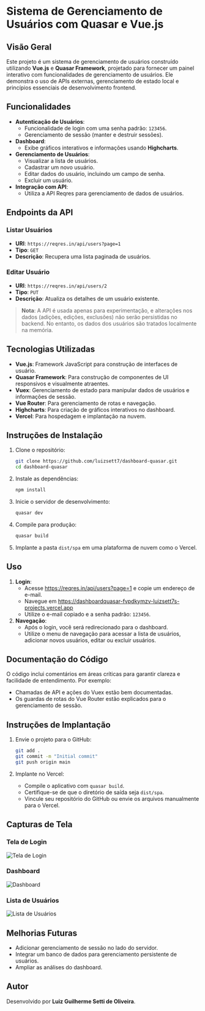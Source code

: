 # Sistema de Gerenciamento de Usuários com Quasar e Vue.js

## **Visão Geral**
Este projeto é um sistema de gerenciamento de usuários construído utilizando **Vue.js** e **Quasar Framework**, projetado para fornecer um painel interativo com funcionalidades de gerenciamento de usuários. Ele demonstra o uso de APIs externas, gerenciamento de estado local e princípios essenciais de desenvolvimento frontend.

## **Funcionalidades**
- **Autenticação de Usuários**:
  - Funcionalidade de login com uma senha padrão: `123456`.
  - Gerenciamento de sessão (manter e destruir sessões).
- **Dashboard**:
  - Exibe gráficos interativos e informações usando **Highcharts**.
- **Gerenciamento de Usuários**:
  - Visualizar a lista de usuários.
  - Cadastrar um novo usuário.
  - Editar dados do usuário, incluindo um campo de senha.
  - Excluir um usuário.
- **Integração com API**:
  - Utiliza a API Reqres para gerenciamento de dados de usuários.

## **Endpoints da API**
### **Listar Usuários**
- **URI**: `https://reqres.in/api/users?page=1`
- **Tipo**: `GET`
- **Descrição**: Recupera uma lista paginada de usuários.

### **Editar Usuário**
- **URI**: `https://reqres.in/api/users/2`
- **Tipo**: `PUT`
- **Descrição**: Atualiza os detalhes de um usuário existente.

> **Nota**: A API é usada apenas para experimentação, e alterações nos dados (adições, edições, exclusões) não serão persistidas no backend. No entanto, os dados dos usuários são tratados localmente na memória.

## **Tecnologias Utilizadas**
- **Vue.js**: Framework JavaScript para construção de interfaces de usuário.
- **Quasar Framework**: Para construção de componentes de UI responsivos e visualmente atraentes.
- **Vuex**: Gerenciamento de estado para manipular dados de usuários e informações de sessão.
- **Vue Router**: Para gerenciamento de rotas e navegação.
- **Highcharts**: Para criação de gráficos interativos no dashboard.
- **Vercel**: Para hospedagem e implantação na nuvem.

## **Instruções de Instalação**
1. Clone o repositório:
   ```bash
   git clone https://github.com/luizsett7/dashboard-quasar.git
   cd dashboard-quasar
   ```

2. Instale as dependências:
   ```bash
   npm install
   ```

3. Inicie o servidor de desenvolvimento:
   ```bash
   quasar dev
   ```

4. Compile para produção:
   ```bash
   quasar build
   ```

5. Implante a pasta `dist/spa` em uma plataforma de nuvem como o Vercel.

## **Uso**
1. **Login**:
   - Acesse https://reqres.in/api/users?page=1 e copie um endereço de e-mail.
   - Navegue em https://dashboardquasar-fvpdkymzv-luizsett7s-projects.vercel.app   
   - Utilize o e-mail copiado e a senha padrão: `123456`.
2. **Navegação**:
   - Após o login, você será redirecionado para o dashboard.
   - Utilize o menu de navegação para acessar a lista de usuários, adicionar novos usuários, editar ou excluir usuários.

## **Documentação do Código**
O código inclui comentários em áreas críticas para garantir clareza e facilidade de entendimento. Por exemplo:
- Chamadas de API e ações do Vuex estão bem documentadas.
- Os guardas de rotas do Vue Router estão explicados para o gerenciamento de sessão.

## **Instruções de Implantação**
1. Envie o projeto para o GitHub:
   ```bash
   git add .
   git commit -m "Initial commit"
   git push origin main
   ```

2. Implante no Vercel:
   - Compile o aplicativo com `quasar build`.
   - Certifique-se de que o diretório de saída seja `dist/spa`.
   - Vincule seu repositório do GitHub ou envie os arquivos manualmente para o Vercel.

## **Capturas de Tela**

### **Tela de Login**
![Tela de Login](https://github.com/luizsett7/dashboard-quasar/blob/main/screenshot/screenshot-login.png?raw=true)

### **Dashboard**
![Dashboard](https://github.com/luizsett7/dashboard-quasar/blob/main/screenshot/screenshot-dashboard.png?raw=true)

### **Lista de Usuários**
![Lista de Usuários](https://github.com/luizsett7/dashboard-quasar/blob/main/screenshot/screenshot-users.png?raw=true)

## **Melhorias Futuras**
- Adicionar gerenciamento de sessão no lado do servidor.
- Integrar um banco de dados para gerenciamento persistente de usuários.
- Ampliar as análises do dashboard.

## **Autor**
Desenvolvido por **Luiz Guilherme Setti de Oliveira**. 